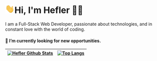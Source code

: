 
<link href="style.css" rel="stylesheet"></link>

<link rel="preconnect" href="https://fonts.gstatic.com">
<link href="https://fonts.googleapis.com/css2?family=Cutive+Mono&display=swap" rel="stylesheet"> 
<p align="center">

  # <img src="https://raw.githubusercontent.com/ABSphreak/ABSphreak/master/gifs/Hi.gif" width="30px">Hi, I'm Hefler 👨‍💻

  I am a Full-Stack Web Developer, passionate about technologies, and in constant love with the world of coding.

  #### 🔭 I’m currently looking for new opportunities.

|[![Hefler Github Stats](https://github-readme-stats.vercel.app/api?username=heflerdev&show_icons=true&theme=radical)](https://github.com/anuraghazra/github-readme-stats) |  [![Top Langs](https://github-readme-stats.vercel.app/api/top-langs/?username=heflerdev&layout=compact)](https://github.com/anuraghazra/github-readme-stats) |
|--|--|

